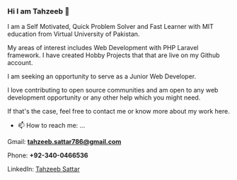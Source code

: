 ### Hi I am Tahzeeb 👋

I am a Self Motivated, Quick Problem Solver and Fast Learner with MIT education from Virtual University of  Pakistan. 

My areas of interest includes Web Development with PHP Laravel framework. I have created Hobby Projects that that are live on my Github account.

I am seeking an opportunity to serve as a Junior Web Developer. 

I love contributing to open source communities and am open to any web development opportunity or any other help which you might need.

If that's the case, feel free to contact me or know more about my work here.


- 📫 How to reach me: ...

Gmail: **tahzeeb.sattar786@gmail.com**

Phone: **+92-340-0466536**

LinkedIn: [Tahzeeb Sattar](https://www.linkedin.com/in/tahzeeb-sattar/)


<!--
**tahzeeb536/tahzeeb536** is a ✨ _special_ ✨ repository because its `README.md` (this file) appears on your GitHub profile.

Here are some ideas to get you started:

- 🔭 I’m currently working on ...
- 🌱 I’m currently learning ...
- 👯 I’m looking to collaborate on ...
- 🤔 I’m looking for help with ...
- 💬 Ask me about ...
- 📫 How to reach me: ...
- 😄 Pronouns: ...
- ⚡ Fun fact: ...
-->

